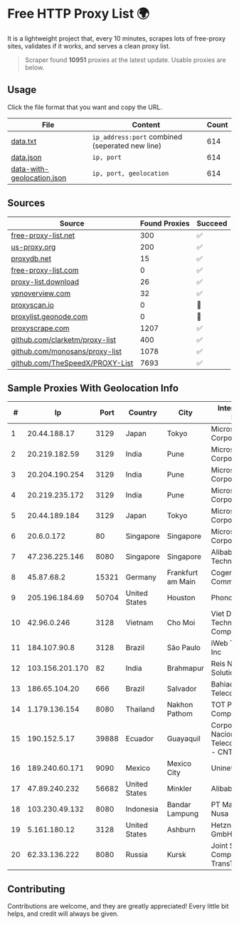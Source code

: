 
# Free HTTP Proxy List 🌍

It is a lightweight project that, every 10 minutes, scrapes lots of free-proxy sites, validates if it works, and serves a clean proxy list.


> Scraper found **10951** proxies at the latest update. Usable proxies are below.

## Usage

Click the file format that you want and copy the URL.


|File|Content|Count|
|----|-------|-----|
|[data.txt](https://raw.githubusercontent.com/themiralay/Proxy-List-World/master/data.txt)|`ip_address:port` combined (seperated new line)|614|
|[data.json](https://raw.githubusercontent.com/themiralay/Proxy-List-World/master/data.json)|`ip, port`|614|
|[data-with-geolocation.json](https://raw.githubusercontent.com/themiralay/Proxy-List-World/master/data-with-geolocation.json)|`ip, port, geolocation`|614|

## Sources

|Source|Found Proxies|Succeed|
|------|-------------|-------|
|[free-proxy-list.net](https://free-proxy-list.net)|300|✅|
|[us-proxy.org](https://www.us-proxy.org)|200|✅|
|[proxydb.net](http://proxydb.net)|15|✅|
|[free-proxy-list.com](https://free-proxy-list.com/?page=&port=&type%5B%5D=http&type%5B%5D=https&up_time=0&search=Search)|0|✅|
|[proxy-list.download](https://www.proxy-list.download/HTTP)|26|✅|
|[vpnoverview.com](https://vpnoverview.com/privacy/anonymous-browsing/free-proxy-servers)|32|✅|
|[proxyscan.io](https://www.proxyscan.io)|0|🚫|
|[proxylist.geonode.com](https://proxylist.geonode.com/api/proxy-list?limit=300&page=1&sort_by=lastChecked&sort_type=desc&protocols=http,https)|0|🚫|
|[proxyscrape.com](https://api.proxyscrape.com/v2/?request=displayproxies&protocol=http&timeout=10000&country=all&ssl=all&anonymity=all)|1207|✅|
|[github.com/clarketm/proxy-list](https://raw.githubusercontent.com/clarketm/proxy-list/master/proxy-list-raw.txt)|400|✅|
|[github.com/monosans/proxy-list](https://raw.githubusercontent.com/monosans/proxy-list/main/proxies/http.txt)|1078|✅|
|[github.com/TheSpeedX/PROXY-List](https://raw.githubusercontent.com/TheSpeedX/PROXY-List/master/http.txt)|7693|✅|


## Sample Proxies With Geolocation Info

|#|Ip|Port|Country|City|Internet Service Provider|
|-|--|----|-------|----|-------------------------|
|1|20.44.188.17|3129|Japan|Tokyo|Microsoft Corporation|
|2|20.219.182.59|3129|India|Pune|Microsoft Corporation|
|3|20.204.190.254|3129|India|Pune|Microsoft Corporation|
|4|20.219.235.172|3129|India|Pune|Microsoft Corporation|
|5|20.44.189.184|3129|Japan|Tokyo|Microsoft Corporation|
|6|20.6.0.172|80|Singapore|Singapore|Microsoft Corporation|
|7|47.236.225.146|8080|Singapore|Singapore|Alibaba (US) Technology Co., Ltd.|
|8|45.87.68.2|15321|Germany|Frankfurt am Main|Cogent Communications|
|9|205.196.184.69|50704|United States|Houston|Phonoscope|
|10|42.96.0.246|3128|Vietnam|Cho Moi|Viet Digital Technology Liability Company|
|11|184.107.90.8|3128|Brazil|São Paulo|iWeb Technologies Inc|
|12|103.156.201.170|82|India|Brahmapur|Reis Network Solutions|
|13|186.65.104.20|666|Brazil|Salvador|Bahiadados Telecom Ltda.|
|14|1.179.136.154|8080|Thailand|Nakhon Pathom|TOT Public Company Limited|
|15|190.152.5.17|39888|Ecuador|Guayaquil|Corporacion Nacional De Telecomunicaciones - CNT EP|
|16|189.240.60.171|9090|Mexico|Mexico City|Uninet S.A. de C.V.|
|17|47.89.240.232|56682|United States|Minkler|Alibaba.com LLC|
|18|103.230.49.132|8080|Indonesia|Bandar Lampung|PT Mandala Lintas Nusa|
|19|5.161.180.12|3128|United States|Ashburn|Hetzner Online GmbH|
|20|62.33.136.222|8080|Russia|Kursk|Joint Stock Company TransTeleCom|



## Contributing

Contributions are welcome, and they are greatly appreciated! Every
little bit helps, and credit will always be given.


